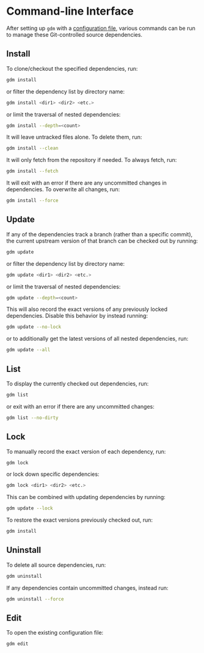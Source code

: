 # Command-line Interface

After setting up `gdm` with a [configuration file](../index.md#setup), various commands can be run to manage these Git-controlled source dependencies.

## Install

To clone/checkout the specified dependencies, run:

```sh
gdm install
```

or filter the dependency list by directory name:

```sh
gdm install <dir1> <dir2> <etc.>
```

or limit the traversal of nested dependencies:

```sh
gdm install --depth=<count>
```

It will leave untracked files alone. To delete them, run:

```sh
gdm install --clean
```

It will only fetch from the repository if needed. To always fetch, run:

```sh
gdm install --fetch
```

It will exit with an error if there are any uncommitted changes in dependencies. To overwrite all changes, run:

```sh
gdm install --force
```

## Update

If any of the dependencies track a branch (rather than a specific commit), the current upstream version of that branch can be checked out by running:

```sh
gdm update
```

or filter the dependency list by directory name:

```sh
gdm update <dir1> <dir2> <etc.>
```

or limit the traversal of nested dependencies:

```sh
gdm update --depth=<count>
```

This will also record the exact versions of any previously locked dependencies. Disable this behavior by instead running:

```sh
gdm update --no-lock
```

or to additionally get the latest versions of all nested dependencies, run:

```sh
gdm update --all
```

## List

To display the currently checked out dependencies, run:

```sh
gdm list
```

or exit with an error if there are any uncommitted changes:

```sh
gdm list --no-dirty
```

## Lock

To manually record the exact version of each dependency, run:

```sh
gdm lock
```

or lock down specific dependencies:

```sh
gdm lock <dir1> <dir2> <etc.>
```

This can be combined with updating dependencies by running:

```sh
gdm update --lock
```

To restore the exact versions previously checked out, run:

```sh
gdm install
```

## Uninstall

To delete all source dependencies, run:

```sh
gdm uninstall
```

If any dependencies contain uncommitted changes, instead run:

```sh
gdm uninstall --force
```

## Edit

To open the existing configuration file:

```sh
gdm edit
```
